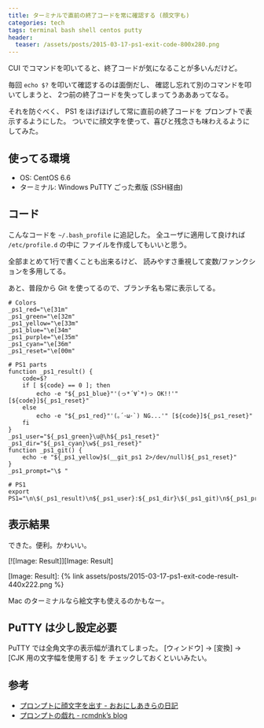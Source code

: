```yaml
---
title: ターミナルで直前の終了コードを常に確認する (顔文字も)
categories: tech
tags: terminal bash shell centos putty
header:
  teaser: /assets/posts/2015-03-17-ps1-exit-code-800x280.png
---
```


CUI でコマンドを叩いてると、終了コードが気になることが多いんだけど。

毎回 `echo $?` を叩いて確認するのは面倒だし、
確認し忘れて別のコマンドを叩いてしまうと、
2つ前の終了コードを失ってしまってうあああってなる。

それを防ぐべく、 PS1 をほげほげして常に直前の終了コードを
プロンプトで表示するようにした。
ついでに顔文字を使って、喜びと残念さも味わえるようにしてみた。

<!--more-->

## 使ってる環境

* OS: CentOS 6.6
* ターミナル: Windows PuTTY ごった煮版 (SSH経由)

## コード

こんなコードを `~/.bash_profile` に追記した。
全ユーザに適用して良ければ `/etc/profile.d` の中に
ファイルを作成してもいいと思う。

全部まとめて1行で書くことも出来るけど、
読みやすさ重視して変数/ファンクションを多用してる。

あと、普段から Git を使ってるので、ブランチ名も常に表示してる。

```shell
# Colors
_ps1_red="\e[31m"
_ps1_green="\e[32m"
_ps1_yellow="\e[33m"
_ps1_blue="\e[34m"
_ps1_purple="\e[35m"
_ps1_cyan="\e[36m"
_ps1_reset="\e[00m"

# PS1 parts
function _ps1_result() {
    code=$?
    if [ ${code} == 0 ]; then
        echo -e "${_ps1_blue}"'(っ*´∀`*)っ OK!!'" [${code}]${_ps1_reset}"
    else
        echo -e "${_ps1_red}"'(｡´･ω･`) NG...'" [${code}]${_ps1_reset}"
    fi
}
_ps1_user="${_ps1_green}\u@\h${_ps1_reset}"
_ps1_dir="${_ps1_cyan}\w${_ps1_reset}"
function _ps1_git() {
    echo -e "${_ps1_yellow}$(__git_ps1 2>/dev/null)${_ps1_reset}"
}
_ps1_prompt="\$ "

# PS1
export PS1="\n\$(_ps1_result)\n${_ps1_user}:${_ps1_dir}\$(_ps1_git)\n${_ps1_prompt}"
```

## 表示結果

できた。便利。かわいい。

[![Image: Result]][Image: Result]

[Image: Result]: {% link assets/posts/2015-03-17-ps1-exit-code-result-440x222.png %}

Mac のターミナルなら絵文字も使えるのかもなー。

## PuTTY は少し設定必要

PuTTY では全角文字の表示幅が潰れてしまった。
\[ウィンドウ\] → \[変換\] → \[CJK 用の文字幅を使用する\] を
チェックしておくといいみたい。

## 参考

* [プロンプトに顔文字を出す - おおにしあきらの日記](http://d.hatena.ne.jp/ohnishiakira/20111202/1322825446)
* [プロンプトの戯れ - rcmdnk’s blog](http://rcmdnk.github.io/blog/2013/03/18/prompt-screen)
